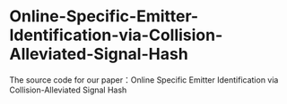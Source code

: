 # Online-Specific-Emitter-Identification-via-Collision-Alleviated-Signal-Hash
The source code for our paper：Online Specific Emitter Identification via Collision-Alleviated Signal Hash
